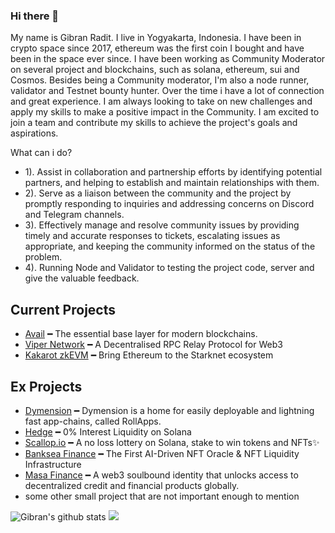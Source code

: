 ### Hi there 👋



My name is Gibran Radit. I live in Yogyakarta, Indonesia. I have been in crypto space since 2017, ethereum was the first coin I bought and have been in the space ever since. I have been working as Community Moderator on several project and blockchains, such as solana, ethereum, sui and Cosmos. Besides being a Community moderator, I'm also a node runner, validator and Testnet bounty hunter. Over the time i have a lot of connection and great experience.  I am always looking to take on new challenges and apply my skills to make a positive impact in the Community. I am excited to join a team and contribute my skills to achieve the project's goals and aspirations.

What can i do?
- 1). Assist in collaboration and partnership efforts by identifying potential partners, and helping to establish and maintain relationships with them.
- 2). Serve as a liaison between the community and the project by promptly responding to inquiries and addressing concerns on Discord and Telegram channels.
- 3). Effectively manage and resolve community issues by providing timely and accurate responses to tickets, escalating issues as appropriate, and keeping the community informed on the status of the problem.
- 4). Running Node and Validator to testing the project code, server and give the valuable feedback.
  

## Current Projects
- [Avail](https://www.availproject.org) ━ The essential base layer for modern blockchains.
- [Viper Network](https://vipernet.xyz) ━ A Decentralised RPC Relay Protocol for Web3
- [Kakarot zkEVM](https://kakarot.org) ━ Bring Ethereum to the Starknet ecosystem




## Ex Projects
- [Dymension](https://dymension.xyz) ━ Dymension is a home for easily deployable and lightning fast app-chains, called RollApps.
- [Hedge](https://hedge.so) ━ 0% Interest Liquidity on Solana
- [Scallop.io](https://scallop.io) ━ A no loss lottery on Solana, stake to win tokens and NFTs✨
- [Banksea Finance](https://banksea.finance) ━ The First AI-Driven NFT Oracle &
NFT Liquidity Infrastructure
- [Masa Finance](https://masa.finance) ━ A web3 soulbound identity that unlocks access to decentralized credit and financial products globally.
- some other small project that are not important enough to mention

![Gibran's github stats](https://github-readme-stats.vercel.app/api?username=superadit98&hide=contribs,prs&show_icons=true&hide_border=true&title_color=000)
![](https://komarev.com/ghpvc/?username=superadit98&label=Visitors+Count&color=brightgreen)
